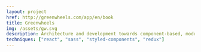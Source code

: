 ```yaml
---
layout: project
href: http://greenwheels.com/app/en/book
title: Greenwheels
img: /assets/gw.svg
description: Architecture and development towards component-based, modular applications for the booking, account and signup web applications for Greenwheels using React, Redux, server-side rendering, styled-components and storybook for reusable components
techniques: ["react", "sass", "styled-components", "redux"]
---
```

